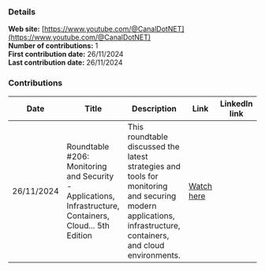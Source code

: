 ### Details
**Web site:** [https://www.youtube.com/@CanalDotNET](https://www.youtube.com/@CanalDotNET)  
**Number of contributions:** 1  
**First contribution date:** 26/11/2024  
**Last contribution date:** 26/11/2024

### Contributions

| Date      | Title                                                    | Description                                                                                                                                                       | Link                                             | LinkedIn link |
|-----------|----------------------------------------------------------|-------------------------------------------------------------------------------------------------------------------------------------------------------------------|-------------------------------------------------|---------------|
| 26/11/2024 | Roundtable #206: Monitoring and Security - Applications, Infrastructure, Containers, Cloud... 5th Edition | This roundtable discussed the latest strategies and tools for monitoring and securing modern applications, infrastructure, containers, and cloud environments.   | [Watch here](https://www.youtube.com/watch?v=o02q80J-CEM) |               |  
